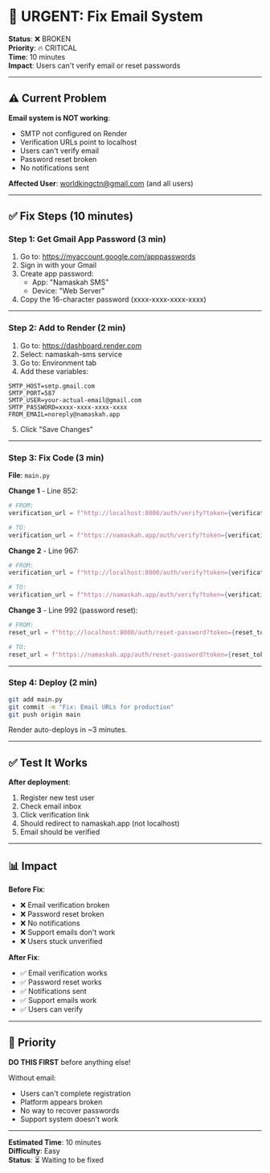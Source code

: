 # 🚨 URGENT: Fix Email System

**Status**: ❌ BROKEN  
**Priority**: 🔥 CRITICAL  
**Time**: 10 minutes  
**Impact**: Users can't verify email or reset passwords

---

## ⚠️ Current Problem

**Email system is NOT working**:
- SMTP not configured on Render
- Verification URLs point to localhost
- Users can't verify email
- Password reset broken
- No notifications sent

**Affected User**: worldkingctn@gmail.com (and all users)

---

## ✅ Fix Steps (10 minutes)

### Step 1: Get Gmail App Password (3 min)

1. Go to: https://myaccount.google.com/apppasswords
2. Sign in with your Gmail
3. Create app password:
   - App: "Namaskah SMS"
   - Device: "Web Server"
4. Copy the 16-character password (xxxx-xxxx-xxxx-xxxx)

---

### Step 2: Add to Render (2 min)

1. Go to: https://dashboard.render.com
2. Select: namaskah-sms service
3. Go to: Environment tab
4. Add these variables:

```
SMTP_HOST=smtp.gmail.com
SMTP_PORT=587
SMTP_USER=your-actual-email@gmail.com
SMTP_PASSWORD=xxxx-xxxx-xxxx-xxxx
FROM_EMAIL=noreply@namaskah.app
```

5. Click "Save Changes"

---

### Step 3: Fix Code (3 min)

**File**: `main.py`

**Change 1** - Line 852:
```python
# FROM:
verification_url = f"http://localhost:8000/auth/verify?token={verification_token}"

# TO:
verification_url = f"https://namaskah.app/auth/verify?token={verification_token}"
```

**Change 2** - Line 967:
```python
# FROM:
verification_url = f"http://localhost:8000/auth/verify?token={verification_token}"

# TO:
verification_url = f"https://namaskah.app/auth/verify?token={verification_token}"
```

**Change 3** - Line 992 (password reset):
```python
# FROM:
reset_url = f"http://localhost:8000/auth/reset-password?token={reset_token}"

# TO:
reset_url = f"https://namaskah.app/auth/reset-password?token={reset_token}"
```

---

### Step 4: Deploy (2 min)

```bash
git add main.py
git commit -m "Fix: Email URLs for production"
git push origin main
```

Render auto-deploys in ~3 minutes.

---

## ✅ Test It Works

**After deployment**:

1. Register new test user
2. Check email inbox
3. Click verification link
4. Should redirect to namaskah.app (not localhost)
5. Email should be verified

---

## 📊 Impact

**Before Fix**:
- ❌ Email verification broken
- ❌ Password reset broken
- ❌ No notifications
- ❌ Support emails don't work
- ❌ Users stuck unverified

**After Fix**:
- ✅ Email verification works
- ✅ Password reset works
- ✅ Notifications sent
- ✅ Support emails work
- ✅ Users can verify

---

## 🎯 Priority

**DO THIS FIRST** before anything else!

Without email:
- Users can't complete registration
- Platform appears broken
- No way to recover passwords
- Support system doesn't work

---

**Estimated Time**: 10 minutes  
**Difficulty**: Easy  
**Status**: ⏳ Waiting to be fixed
